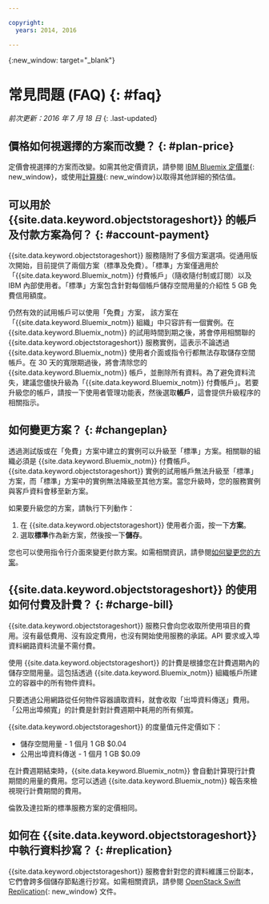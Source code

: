 ```yaml
---

copyright:
  years: 2014, 2016

---
```


{:new_window: target="_blank"}

# 常見問題 (FAQ) {: #faq} 

*前次更新：2016 年 7 月 18 日*
{: .last-updated}


## 價格如何視選擇的方案而改變？ {: #plan-price}
定價會視選擇的方案而改變。如需其他定價資訊，請參閱 [IBM Bluemix 定價單](https://console.ng.bluemix.net/pricing/){: new_window}，或使用[計算機](https://console.ng.bluemix.net/?direct=classic/#/pricing/cloudOEPaneId=pricing&paneId=pricingSheet){: new_window}以取得其他詳細的預估值。


## 可以用於 {{site.data.keyword.objectstorageshort}} 的帳戶及付款方案為何？ {: #account-payment}
{{site.data.keyword.objectstorageshort}} 服務隨附了多個方案選項。從通用版次開始，目前提供了兩個方案（標準及免費）。「標準」方案僅適用於「{{site.data.keyword.Bluemix_notm}} 付費帳戶」（隨收隨付制或訂閱）以及 IBM 內部使用者。「標準」方案包含針對每個帳戶儲存空間用量的介紹性 5 GB 免費信用額度。

仍然有效的試用帳戶可以使用「免費」方案， 該方案在「{{site.data.keyword.Bluemix_notm}} 組織」中只容許有一個實例。在 {{site.data.keyword.Bluemix_notm}} 的試用時間到期之後，將會停用相關聯的 {{site.data.keyword.objectstorageshort}} 服務實例，這表示不論透過 {{site.data.keyword.Bluemix_notm}} 使用者介面或指令行都無法存取儲存空間帳戶。在 30 天的寬限期過後，將會清除您的 {{site.data.keyword.Bluemix_notm}} 帳戶，並刪除所有資料。為了避免資料流失，建議您儘快升級為「{{site.data.keyword.Bluemix_notm}} 付費帳戶」。若要升級您的帳戶，請按一下使用者管理功能表，然後選取**帳戶**，這會提供升級程序的相關指示。

## 如何變更方案？ {: #changeplan}  
透過測試版或在「免費」方案中建立的實例可以升級至「標準」方案。相關聯的組織必須是 {{site.data.keyword.Bluemix_notm}} 付費帳戶。{{site.data.keyword.objectstorageshort}} 實例的試用帳戶無法升級至「標準」方案，而「標準」方案中的實例無法降級至其他方案。當您升級時，您的服務實例與客戶資料會移至新方案。

如果要升級您的方案，請執行下列動作：
1.	在 {{site.data.keyword.objectstorageshort}} 使用者介面，按一下**方案**。
2.	選取**標準**作為新方案，然後按一下**儲存**。

您也可以使用指令行介面來變更付款方案。如需相關資訊，請參閱[如何變更您的方案](../../pricing/index.html#changing)。


## {{site.data.keyword.objectstorageshort}} 的使用如何付費及計費？ {: #charge-bill}

{{site.data.keyword.objectstorageshort}} 服務只會向您收取所使用項目的費用。沒有最低費用、沒有設定費用，也沒有開始使用服務的承諾。API 要求或入埠資料網路資料流量不需付費。

使用 {{site.data.keyword.objectstorageshort}} 的計費是根據您在計費週期內的儲存空間用量。這包括透過 {{site.data.keyword.Bluemix_notm}} 組織帳戶所建立的容器中的所有物件資料。 

只要透過公用網路從任何物件容器讀取資料，就會收取「出埠資料傳送」費用。「公用出埠頻寬」的計費是針對計費週期中耗用的所有頻寬。

{{site.data.keyword.objectstorageshort}} 的度量值元件定價如下：
* 儲存空間用量 - 1 個月 1 GB $0.04
* 公用出埠資料傳送 - 1 個月 1 GB $0.09 

在計費週期結束時，{{site.data.keyword.Bluemix_notm}} 會自動計算現行計費期間的用量的費用。您可以透過 {{site.data.keyword.Bluemix_notm}} 報告來檢視現行計費期間的費用。

倫敦及達拉斯的標準服務方案的定價相同。

## 如何在 {{site.data.keyword.objectstorageshort}} 中執行資料抄寫？ {: #replication}
{{site.data.keyword.objectstorageshort}} 服務會針對您的資料維護三份副本，它們會跨多個儲存節點進行抄寫。如需相關資訊，請參閱 [OpenStack Swift Replication](http://docs.openstack.org/developer/swift/overview_replication.html){: new_window} 文件。

